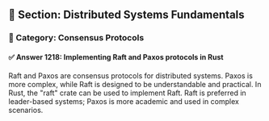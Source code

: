 ## 📘 Section: Distributed Systems Fundamentals  
### 🔹 Category: Consensus Protocols  
#### ✅ Answer 1218: Implementing Raft and Paxos protocols in Rust

Raft and Paxos are consensus protocols for distributed systems. Paxos is more complex, while Raft is designed to be understandable and practical. In Rust, the "raft" crate can be used to implement Raft. Raft is preferred in leader-based systems; Paxos is more academic and used in complex scenarios.
